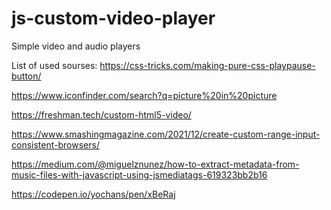 # js-custom-video-player
Simple video and audio players 

List of used sourses:
https://css-tricks.com/making-pure-css-playpause-button/ 

https://www.iconfinder.com/search?q=picture%20in%20picture

https://freshman.tech/custom-html5-video/

https://www.smashingmagazine.com/2021/12/create-custom-range-input-consistent-browsers/

https://medium.com/@miguelznunez/how-to-extract-metadata-from-music-files-with-javascript-using-jsmediatags-619323bb2b16

https://codepen.io/yochans/pen/xBeRaj